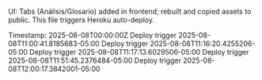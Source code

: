UI: Tabs (Análisis/Glosario) added in frontend; rebuilt and copied assets to public. This file triggers Heroku auto-deploy.

Timestamp: 2025-08-08T00:00:00Z
Deploy trigger 2025-08-08T11:00:41.8185683-05:00
Deploy trigger 2025-08-08T11:16:20.4255206-05:00
Deploy trigger 2025-08-08T11:17:13.6029506-05:00
Deploy trigger 2025-08-08T11:51:45.2376484-05:00
Deploy trigger 2025-08-08T12:00:17.3842001-05:00
